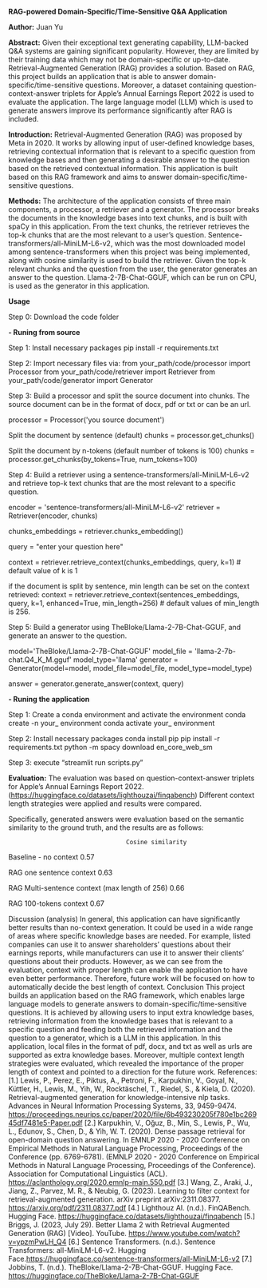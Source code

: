 
**RAG-powered Domain-Specific/Time-Sensitive Q&A Application**

**Author:** Juan Yu

**Abstract:** Given their exceptional text generating capability, LLM-backed Q&A systems are gaining significant popularity. However, they are limited by their training data which may not be domain-specific or up-to-date. Retrieval-Augmented Generation (RAG) provides a solution. Based on RAG, this project builds an application that is able to answer domain-specific/time-sensitive questions. Moreover, a dataset containing question-context-answer triplets for Apple’s Annual Earnings Report 2022 is used to evaluate the application. The large language model (LLM) which is used to generate answers improve its performance significantly after RAG is included.

**Introduction:** Retrieval-Augmented Generation (RAG) was proposed by Meta in 2020. It works by allowing input of user-defined knowledge bases, retrieving contextual information that is relevant to a specific question from knowledge bases and then generating a desirable answer to the question based on the retrieved contextual information. This application is built based on this RAG framework and aims to answer domain-specific/time-sensitive questions.

**Methods:** The architecture of the application consists of three main components, a processor, a retriever and a generator. The processor breaks the documents in the knowledge bases into text chunks, and is built with spaCy in this application. From the text chunks, the retriever retrieves the top-k chunks that are the most relevant to a user’s question. Sentence-transformers/all-MiniLM-L6-v2, which was the most downloaded model among sentence-transformers when this project was being implemented, along with cosine similarity is used to build the retriever. Given the top-k relevant chunks and the question from the user, the generator generates an answer to the question. Llama-2-7B-Chat-GGUF, which can be run on CPU, is used as the generator in this application.

**Usage** 

Step 0: Download the code folder

**- Runing from source**

Step 1: Install necessary packages
pip install -r requirements.txt

Step 2: Import necessary files via:
from your_path/code/processor import Processor
from your_path/code/retriever import Retriever
from your_path/code/generator import Generator

Step 3: Build a processor and split the source document into chunks. The source document can be in the format of docx, pdf or txt or can be an url. 

processor = Processor('you source document')

Split the document by sentence (default)
chunks = processor.get_chunks()

Split the document by n-tokens (default number of tokens is 100)
chunks = processor.get_chunks(by_tokens=True, num_tokens=100)

Step 4: Build a retriever using a sentence-transformers/all-MiniLM-L6-v2 and retrieve top-k text chunks that are the most relevant to a specific question.

encoder = 'sentence-transformers/all-MiniLM-L6-v2'
retriever = Retriever(encoder, chunks)

chunks_embeddings = retriever.chunks_embedding()

query = "enter your question here"

context = retriever.retrieve_context(chunks_embeddings, query, k=1) # default value of k is 1

if the document is split by sentence, min length can be set on the context retrieved: 
context = retriever.retrieve_context(sentences_embeddings, query, k=1, enhanced=True, min_length=256) # default values of min_length is 256.

Step 5: Build a generator using TheBloke/Llama-2-7B-Chat-GGUF, and generate an answer to the question. 

model='TheBloke/Llama-2-7B-Chat-GGUF'
model_file = 'llama-2-7b-chat.Q4_K_M.gguf'
model_type='llama'
generator = Generator(model=model, model_file=model_file, model_type=model_type)

answer = generator.generate_answer(context, query)

**- Runing the application**

Step 1: Create a conda environment and activate the environment
conda create -n your_ environment
conda activate your_ environment

Step 2: Install necessary packages
conda install pip
pip install -r requirements.txt
python -m spacy download en_core_web_sm

Step 3: execute “streamlit run scripts.py”

**Evaluation:** The evaluation was based on question-context-answer triplets for Apple’s Annual Earnings Report 2022. (https://huggingface.co/datasets/lighthouzai/finqabench) Different context length strategies were applied and results were compared.

Specifically, generated answers were evaluation based on the semantic similarity to the ground truth, and the results are as follows:

 	                                 Cosine similarity

Baseline - no context	                       0.57

RAG one sentence context	                0.63

RAG Multi-sentence context (max length of 256)
	             0.66

RAG 100-tokens context	0.67


Discussion (analysis)
In general, this application can have significantly better results than no-context generation. It could be used in a wide range of areas where specific knowledge bases are needed. For example, listed companies can use it to answer shareholders’ questions about their earnings reports, while manufacturers can use it to answer their clients’ questions about their products. 
However, as we can see from the evaluation, context with proper length can enable the application to have even better performance. Therefore, future work will be focused on how to automatically decide the best length of context. 
Conclusion
This project builds an application based on the RAG framework, which enables large language models to generate answers to domain-specific/time-sensitive questions. It is achieved by allowing users to input extra knowledge bases, retrieving information from the knowledge bases that is relevant to a specific question and feeding both the retrieved information and the question to a generator, which is a LLM in this application. In this application, local files in the format of pdf, docx, and txt as well as urls are supported as extra knowledge bases. 
Moreover, multiple context length strategies were evaluated, which revealed the importance of the proper length of context and pointed to a direction for the future work. 
References: 
[1.] Lewis, P., Perez, E., Piktus, A., Petroni, F., Karpukhin, V., Goyal, N., Küttler, H., Lewis, M., Yih, W., Rocktäschel, T., Riedel, S., & Kiela, D. (2020). Retrieval-augmented generation for knowledge-intensive nlp tasks. Advances in Neural Information Processing Systems, 33, 9459-9474. https://proceedings.neurips.cc/paper/2020/file/6b493230205f780e1bc26945df7481e5-Paper.pdf
[2.] Karpukhin, V., Oğuz, B., Min, S., Lewis, P., Wu, L., Edunov, S., Chen, D., & Yih, W. T. (2020). Dense passage retrieval for open-domain question answering. In EMNLP 2020 - 2020 Conference on Empirical Methods in Natural Language Processing, Proceedings of the Conference (pp. 6769-6781). (EMNLP 2020 - 2020 Conference on Empirical Methods in Natural Language Processing, Proceedings of the Conference). Association for Computational Linguistics (ACL). https://aclanthology.org/2020.emnlp-main.550.pdf
[3.] Wang, Z., Araki, J., Jiang, Z., Parvez, M. R., & Neubig, G. (2023). Learning to filter context for retrieval-augmented generation. arXiv preprint arXiv:2311.08377. https://arxiv.org/pdf/2311.08377.pdf
[4.] Lighthouz AI. (n.d.). FinQABench. Hugging Face. https://huggingface.co/datasets/lighthouzai/finqabench
[5.] Briggs, J. (2023, July 29). Better Llama 2 with Retrieval Augmented Generation (RAG) [Video]. YouTube. https://www.youtube.com/watch?v=ypzmPwLH_Q4
[6.] Sentence Transformers. (n.d.). Sentence Transformers: all-MiniLM-L6-v2. Hugging Face.https://huggingface.co/sentence-transformers/all-MiniLM-L6-v2
[7.] Jobbins, T. (n.d.). TheBloke/Llama-2-7B-Chat-GGUF. Hugging Face. https://huggingface.co/TheBloke/Llama-2-7B-Chat-GGUF
